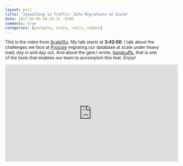 ```yaml
---
layout: post
title: "Jaywalking in Traffic: Safe Migrations at Scale"
date: 2017-05-03 00:36:31 -0700
comments: true
categories: [postgres, scale, rails, videos]
---
```


This is the video from [Scale15x](https://www.socallinuxexpo.org/scale/15x). My
talk starts at **3:42:00**. I talk about the challenges we face at [Procore](https://procore.com)
migrating our database at scale under heavy load, day in and day out. And about
the gem I wrote, [handcuffs](https://www.github.com/procore/handcuffs), that is
one of the tools that enables our team to accomplish this feat. Enjoy!

<iframe width="560" height="315" src="https://www.youtube.com/embed/mxmZv9xkc8s" frameborder="0" allowfullscreen></iframe>
